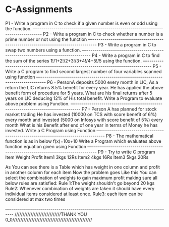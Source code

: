 # C-Assignments
P1 - Write a program in C to check if a given number is even or odd using the function.
—--------------------------------------------------------------------------------
P2 - Write a program in C to check whether a number is a prime number or not using the function
—--------------------------------------------------------------------------------
P3 - Write a program in C to swap two numbers using a function. 
—--------------------------------------------------------------------------------
P4 - Write a program in C to find the sum of the series 1!/1+2!/2+3!/3+4!/4+5!/5 using the function. 
—--------------------------------------------------------------------------------
P5 - Write a C program to find second largest number of four variables scanned using function
—--------------------------------------------------------------------------------
P6 - 
PersonA deposits 5000 every month in LIC, As a return the LIC returns 8.5% benefit for every year.
He has applied the above benefit form of procedure for 5 years.
What are his final returns after 5 years on LIC deducing 12% of His total benefit.
Write a Program to evaluate above problem using Function.
—--------------------------------------------------------------------------------
P7 - 
Person A has planned for stock market trading 
He has invested (10000 on TCS with score benefit of 6%) every month
and invested (5000 on Infosys with score benefit of 5%) every month
What is his Benefit after end of one year in terms of Money he has invested.
Write a C Program using Function
—--------------------------------------------------------------------------------
P8 - 
The mathematical function is as in below
f(x)=10x+10
Write a Program which evaluates above function equation given using Function
—--------------------------------------------------------------------------------
P9 -
Try to write C program
       Item             Weight             Profit
       Item1            3kgs               12Rs
       Item2            4kgs               16Rs
       Item3            5kgs               20Rs

As You can see there is a Table which has weight in one column and profit in another column for each item
Now the problem goes Like this
You can select the combination of weights to gain maximum profit  making sure all below rules are satisfied:
Rule 1:The weight shouldn't go beyond 20 kgs 
Rule2: Whenever combination of weights are taken it should have every individual items considered at least once.
Rule3: each item can be considered at max two times 

—--------------------------------------------------------------------------------
/////////////////////////////THANK YOU 0_0//////////////////////////////////////////////////








      






